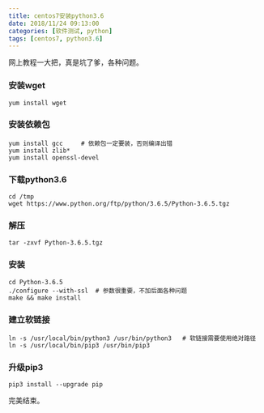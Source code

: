 ```yaml
---
title: centos7安装python3.6
date: 2018/11/24 09:13:00
categories: [软件测试, python]
tags: [centos7, python3.6]
---
```


网上教程一大把，真是坑了爹，各种问题。

<!-- more -->

### 安装wget

`yum install wget`

### 安装依赖包

```shell
yum install gcc		# 依赖包一定要装，否则编译出错
yum install zlib*
yum install openssl-devel
```

### 下载python3.6

```shell
cd /tmp
wget https://www.python.org/ftp/python/3.6.5/Python-3.6.5.tgz
```

### 解压

`tar -zxvf Python-3.6.5.tgz`

### 安装

```shell
cd Python-3.6.5
./configure --with-ssl	# 参数很重要，不加后面各种问题
make && make install
```

### 建立软链接

```shell
ln -s /usr/local/bin/python3 /usr/bin/python3	# 软链接需要使用绝对路径
ln -s /usr/local/bin/pip3 /usr/bin/pip3	
```

### 升级pip3

`pip3 install --upgrade pip`

完美结束。
